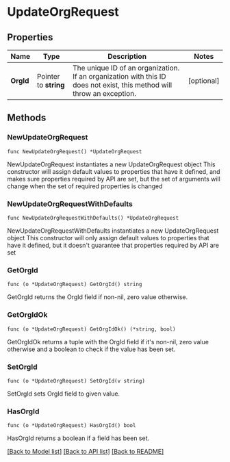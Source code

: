 # UpdateOrgRequest

## Properties

Name | Type | Description | Notes
------------ | ------------- | ------------- | -------------
**OrgId** | Pointer to **string** | The unique ID of an organization. If an organization with this ID does not exist, this method will throw an exception. | [optional] 

## Methods

### NewUpdateOrgRequest

`func NewUpdateOrgRequest() *UpdateOrgRequest`

NewUpdateOrgRequest instantiates a new UpdateOrgRequest object
This constructor will assign default values to properties that have it defined,
and makes sure properties required by API are set, but the set of arguments
will change when the set of required properties is changed

### NewUpdateOrgRequestWithDefaults

`func NewUpdateOrgRequestWithDefaults() *UpdateOrgRequest`

NewUpdateOrgRequestWithDefaults instantiates a new UpdateOrgRequest object
This constructor will only assign default values to properties that have it defined,
but it doesn't guarantee that properties required by API are set

### GetOrgId

`func (o *UpdateOrgRequest) GetOrgId() string`

GetOrgId returns the OrgId field if non-nil, zero value otherwise.

### GetOrgIdOk

`func (o *UpdateOrgRequest) GetOrgIdOk() (*string, bool)`

GetOrgIdOk returns a tuple with the OrgId field if it's non-nil, zero value otherwise
and a boolean to check if the value has been set.

### SetOrgId

`func (o *UpdateOrgRequest) SetOrgId(v string)`

SetOrgId sets OrgId field to given value.

### HasOrgId

`func (o *UpdateOrgRequest) HasOrgId() bool`

HasOrgId returns a boolean if a field has been set.


[[Back to Model list]](../README.md#documentation-for-models) [[Back to API list]](../README.md#documentation-for-api-endpoints) [[Back to README]](../README.md)


